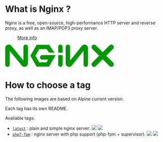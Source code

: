 # What is Nginx ?

Nginx is a free, open-source, high-performance HTTP server and reverse proxy, as well as an IMAP/POP3 proxy server.

> [More info](http://nginx.org/en/)

![Nginx](https://raw.githubusercontent.com/vSense/docker-nginx/master/logo.png)

# How to choose a tag

The following images are based on Alpine current version.

Each tag has its own README.

Available tags:
-   [`latest`](https://github.com/vSense/docker-nginx/tree/master/nginx) : plain and simple nginx server:
[![](https://images.microbadger.com/badges/image/vsense/nginx.svg)](http://microbadger.com/images/vsense/nginx "Get your own image badge on microbadger.com")  [![](https://images.microbadger.com/badges/version/vsense/nginx.svg)](http://microbadger.com/images/vsense/nginx "Get your own version badge on microbadger.com")
-   [`php7-fpm`](https://github.com/vSense/docker-nginx/tree/master/php-fpm) : nginx server with php support (php-fpm + supervisor).
[![](https://images.microbadger.com/badges/image/vsense/nginx.svg)](http://microbadger.com/images/vsense/nginx "Get your own image badge on microbadger.com")  [![](https://images.microbadger.com/badges/version/vsense/nginx.svg)](http://microbadger.com/images/vsense/nginx "Get your own version badge on microbadger.com")
